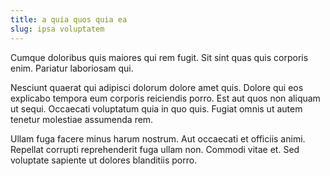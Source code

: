```yaml
---
title: a quia quos quia ea
slug: ipsa voluptatem
---
```


Cumque doloribus quis maiores qui rem fugit. Sit sint quas quis corporis enim. Pariatur laboriosam qui.

Nesciunt quaerat qui adipisci dolorum dolore amet quis. Dolore qui eos explicabo tempora eum corporis reiciendis porro. Est aut quos non aliquam ut sequi. Occaecati voluptatum quia in quo quis. Fugiat omnis ut autem tenetur molestiae assumenda rem.

Ullam fuga facere minus harum nostrum. Aut occaecati et officiis animi. Repellat corrupti reprehenderit fuga ullam non. Commodi vitae et. Sed voluptate sapiente ut dolores blanditiis porro.
